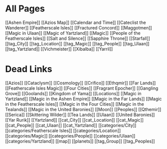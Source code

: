 # All Pages
[[Ashen Empire]]
[[Azios Map]]
[[Calendar and Time]]
[[Cateclist the Wanderer]]
[[Featherscale Isles]]
[[Fractured Concord]]
[[Maggotmen]]
[[Magic in Ulaan]]
[[Magic of Yartzland]]
[[Magic]]
[[People of the Featherscale Isles]]
[[Salt and Silence]]
[[Sapphire Throne]]
[[Starfall]]
[[tag_City]]
[[tag_Location]]
[[tag_Magic]]
[[tag_People]]
[[tag_Ulaan]]
[[tag_Yartzland]]
[[Vichmeister]]
[[Xibalba]]
[[Yarril]]

# Dead Links
[[Azios]]
[[Cataclysm]]
[[Cosmology]]
[[Crifico]]
[[Ethqmir]]
[[Far Lands]]
[[Featherscale Isles Magic]]
[[Four Cities]]
[[Fragrant Epocher]]
[[Gangling Grove]]
[[Goolands]]
[[Kingdom of Yama]]
[[Locations]]
[[Magic in Yartzland]]
[[Magic in the Ashen Empire]]
[[Magic in the Far Lands]]
[[Magic in the Featherscale Isles]]
[[Magic in the Four Cities]]
[[Magic in the Tealands]]
[[Magic in the United Baronies]]
[[Moon]]
[[Peoples]]
[[Qthemir]]
[[Serica]]
[[Skittering Wilder]]
[[Tea Lands]]
[[Ulaan]]
[[United Baronies]]
[[Yar Rurik]]
[[Yartzland]]
[[cat_City]]
[[cat_Location]]
[[cat_Magic]]
[[cat_People]]
[[cat_Ulaan]]
[[cat_Yartzland]]
[[categories/City]]
[[categories/Featherscale Isles]]
[[categories/Location]]
[[categories/Magic]]
[[categories/People]]
[[categories/Ulaan]]
[[categories/Yartzland]]
[[map]]
[[planets]]
[[tag_Group]]
[[tag_Peoples]]

